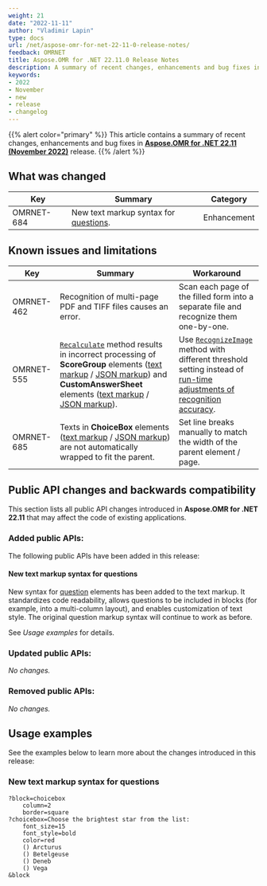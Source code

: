 ```yaml
---
weight: 21
date: "2022-11-11"
author: "Vladimir Lapin"
type: docs
url: /net/aspose-omr-for-net-22-11-0-release-notes/
feedback: OMRNET
title: Aspose.OMR for .NET 22.11.0 Release Notes
description: A summary of recent changes, enhancements and bug fixes in Aspose.OMR for .NET 22.11.0 (November 2022) release.
keywords:
- 2022
- November
- new
- release
- changelog
---
```


{{% alert color="primary" %}} 
This article contains a summary of recent changes, enhancements and bug fixes in [**Aspose.OMR for .NET 22.11 (November 2022)**](https://www.nuget.org/packages/Aspose.OMR/22.11.0) release.
{{% /alert %}} 

## What was changed

Key | Summary | Category
--- | ------- | --------
OMRNET-684 | New text markup syntax for [questions](/omr/txt-markup/question/). | Enhancement

## Known issues and limitations

Key | Summary | Workaround
--- | ------- | ----------
OMRNET-462 | Recognition of multi-page PDF and TIFF files causes an error. | Scan each page of the filled form into a separate file and recognize them one-by-one.
OMRNET-555 | [`Recalculate`](https://reference.aspose.com/omr/net/aspose.omr.api/templateprocessor/recalculate/) method results in incorrect processing of **ScoreGroup** elements ([text markup](/omr/txt-markup/score_group/) / [JSON markup](/omr/json-markup/scoregroup/)) and **CustomAnswerSheet** elements ([text markup](/omr/txt-markup/custom_answer_sheet/) / [JSON markup](/omr/json-markup/customanswersheet/)). | Use [`RecognizeImage`](https://reference.aspose.com/omr/net/aspose.omr.api/templateprocessor/recognizeimage/) method with different threshold setting instead of [run-time adjustments of recognition accuracy](/omr/net/recognition/accuracy-threshold/#adjusting-recognition-accuracy-at-run-time).
OMRNET-685 | Texts in **ChoiceBox** elements ([text markup](/omr/txt-markup/question/) / [JSON markup](/omr/json-markup/choicebox/)) are not automatically wrapped to fit the parent. | Set line breaks manually to match the width of the parent element / page.

## Public API changes and backwards compatibility

This section lists all public API changes introduced in **Aspose.OMR for .NET 22.11** that may affect the code of existing applications.

### Added public APIs:

The following public APIs have been added in this release:

#### New text markup syntax for questions

New syntax for [question](/omr/txt-markup/question/) elements has been added to the text markup. It standardizes code readability, allows questions to be included in blocks (for example, into a multi-column layout), and enables customization of text style. The original question markup syntax will continue to work as before.

See _Usage examples_ for details.

### Updated public APIs:

_No changes._

### Removed public APIs:

_No changes._

## Usage examples

See the examples below to learn more about the changes introduced in this release:

### New text markup syntax for questions

```
?block=choicebox
	column=2
	border=square
?choicebox=Choose the brightest star from the list:
	font_size=15
	font_style=bold
	color=red
	() Arcturus
	() Betelgeuse
	() Deneb
	() Vega
&block
```
